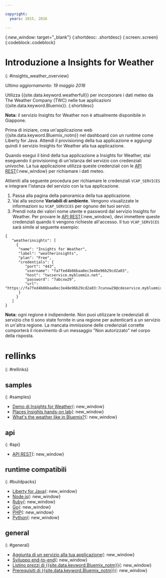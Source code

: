 ```yaml
---

copyright:
  years: 2015, 2016

---
```


{:new_window: target="_blank"}
{:shortdesc: .shortdesc}
{:screen:.screen}
{:codeblock:.codeblock}

# Introduzione a Insights for Weather
{: #insights_weather_overview}

*Ultimo aggiornamento: 19 maggio 2016*

Utilizza {{site.data.keyword.weatherfull}} per incorporare i dati meteo da
The Weather Company (TWC) nelle tue applicazioni {{site.data.keyword.Bluemix}}.
{:shortdesc}

**Nota:** il servizio Insights for Weather non è attualmente disponibile in Giappone.

Prima di iniziare, crea un'applicazione web {{site.data.keyword.Bluemix_notm}} nel dashboard con un runtime come Liberty for Java. Attendi il provisioning della tua applicazione e aggiungi quindi il servizio Insights for Weather alla tua applicazione.

Quando esegui il bind della tua applicazione a Insights for Weather, stai eseguendo il provisioning di un'istanza del servizio
con credenziali univoche. La tua applicazione utilizza queste credenziali con le [API REST](https://twcservice.{APPDomain}/rest-api-deprecated/){:new_window} per richiamare i dati meteo.

Attieniti alla seguente procedura per richiamare le credenziali `VCAP_SERVICES` e integrare l'istanza del servizio con la tua applicazione.

1. Passa alla pagina della panoramica della tua applicazione.
2. Vai alla sezione **Variabili di ambiente**. Vengono visualizzate le informazioni su `VCAP_SERVICES` per ognuno dei tuoi servizi.
3. Prendi nota dei valori nome utente e password dal servizio Insights for Weather.
Per provare le [API REST](https://twcservice.{APPDomain}/rest-api-deprecated/){:new_window},
devi immettere queste credenziali quando ti vengono richieste all'accesso.
Il tuo `VCAP_SERVICES` sarà simile al seguente esempio:

```
{
   "weatherinsights": [
     {
      "name": "Insights for Weather",
      "label": "weatherinsights",
      "plan": "Free",
      "credentials": {
         "port": "443",
         "username": "fa7fed4b86baa0ec3e48e96b29cd2a03",
         "host": "twcservice.mybluemix.net",
         "password": "7abcxw29",
         "url": "https://fa7fed4b86baa0ec3e48e96b29cd2a03:7cunxw29@cdeservice.mybluemix.net"
      }
     }
   ]
}
```

**Nota:** ogni regione è indipendente. Non puoi utilizzare le credenziali di servizio
che ti sono state fornite in una regione per autenticarti a un servizio in un'altra regione.
La mancata immissione delle credenziali corrette comporterà il ricevimento di un messaggio "Non autorizzato" nel corpo della risposta. 

# rellinks
{: #rellinks}
## samples
{: #samples}
* [Demo di Insights for Weather](http://insights-for-weather-demo.mybluemix.net/){: new_window}
* [Places Insights hands-on lab](https://github.com/IBM-Bluemix/places-insights-lab){: new_window}
* [What's the weather like in Bluemix?](https://developer.ibm.com/bluemix/2015/12/08/insights-weather-sample-overview){: new_window}

## api
{: #api}
* [API REST](https://twcservice.{APPDomain}/rest-api-deprecated/){: new_window}

## runtime compatibili
{: #buildpacks}
* [Liberty for Java](https://console.{DomainName}/docs/runtimes/liberty/index.html){: new_window}
* [Node.js](https://console.{DomainName}/docs/runtimes/nodejs/index.html){: new_window}
* [Ruby](https://console.{DomainName}/docs/runtimes/ruby/index.html){: new_window}
* [Go](https://console.{DomainName}/docs/runtimes/go/index.html){: new_window}
* [PHP](https://console.{DomainName}/docs/runtimes/php/index.html){: new_window}
* [Python](https://console.{DomainName}/docs/runtimes/python/index.html){: new_window}

## general
{: #general}
* [Aggiunta di un servizio alla tua applicazione](../reqnsi.html){: new_window}
* [Sviluppo end-to-end](https://console.{DomainName}/docs/cfapps/ee.html){: new_window}
* [Listino prezzi di {{site.data.keyword.Bluemix_notm}}](https://console.{DomainName}/pricing/){: new_window}
* [Prerequisiti di {{site.data.keyword.Bluemix_notm}}](https://developer.ibm.com/bluemix/support/#prereqs){: new_window}

